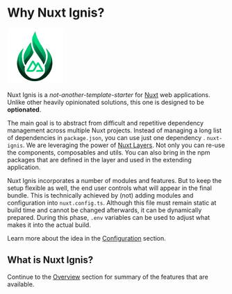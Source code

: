 # Why Nuxt Ignis?

![Nuxt Ignis](https://raw.githubusercontent.com/AloisSeckar/nuxt-ignis/refs/heads/main/core/public/nuxt-ignis.png)

Nuxt Ignis is a _not-another-template-starter_ for [Nuxt](https://nuxt.com/) web applications. Unlike other heavily opinionated solutions, this one is designed to be **optionated**.

The main goal is to abstract from difficult and repetitive dependency management across multiple Nuxt projects. Instead of managing a long list of dependencies in `package.json`, you can use just one dependency . `nuxt-ignis`. We are leveraging the power of [Nuxt Layers](https://nuxt.com/docs/getting-started/layers). Not only you can re-use the components, composables and utils. You can also bring in the npm packages that are defined in the layer and used in the extending application.

Nuxt Ignis incorporates a number of modules and features. But to keep the setup flexible as well, the end user controls what will appear in the final bundle. This is technically achieved by (not) adding modules and configuration into `nuxt.config.ts`. Although this file must remain static at build time and cannot be changed afterwards, it can be dynamically prepared. During this phase, `.env` variables can be used to adjust what makes it into the actual build.

Learn more about the idea in the [Configuration](/2-1-configuration) section.

## What is Nuxt Ignis?

Continue to the [Overview](/1-2-overview) section for summary of the features that are available.
